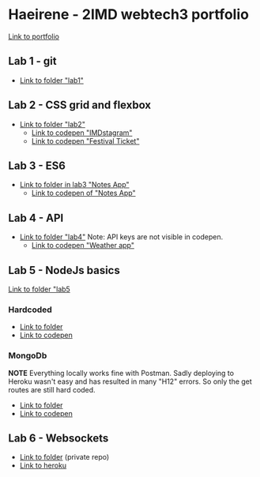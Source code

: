 # Haeirene - 2IMD webtech3 portfolio
[Link to portfolio](https://github.com/haeirene/2imd-webtech3-portfolio)
## Lab 1 - git
* [Link to folder "lab1"](https://github.com/haeirene/2imd-webtech3-portfolio/tree/master/lab1)
## Lab 2 - CSS grid and flexbox
* [Link to folder "lab2"](https://github.com/haeirene/2imd-webtech3-portfolio/tree/master/lab2)
    * [Link to codepen "IMDstagram"](https://codepen.io/haeirene/pen/vPeLWB)
    * [Link to codepen "Festival Ticket"](https://codepen.io/haeirene/pen/MxEKvO)
## Lab 3 - ES6
* [Link to folder in lab3 "Notes App"](https://github.com/haeirene/2imd-webtech3-portfolio/tree/master/lab3/notes_app)
    * [Link to codepen of "Notes App"](https://codepen.io/haeirene/pen/moMVXP)
## Lab 4 - API
* [Link to folder "lab4"](https://github.com/haeirene/2imd-webtech3-portfolio/tree/master/lab4)
Note: API keys are not visible in codepen.
    * [Link to codepen "Weather app"](https://codepen.io/haeirene/pen/ywEvRO)
## Lab 5 - NodeJs basics
[Link to folder "lab5](https://github.com/haeirene/2imd-webtech3-portfolio/tree/master/lab5)

### Hardcoded
* [Link to folder](https://github.com/haeirene/2imd-webtech3-portfolio/tree/api_hardcoded)
* [Link to codepen](https://codepen.io/haeirene/pen/oONWRz)

### MongoDb
**NOTE** Everything locally works fine with Postman. Sadly deploying to Heroku wasn't easy and has resulted in many "H12" errors. So only the get routes are still hard coded.

* [Link to folder](https://github.com/haeirene/2imd-webtech3-portfolio/tree/api_db)
* [Link to codepen](https://codepen.io/haeirene/pen/xeKabW)

## Lab 6 - Websockets
* [Link to folder](https://github.com/haeirene/2imd-webtech3-portfolio/tree/lab6) (private repo)
* [Link to heroku](https://pink-w3-lab06.herokuapp.com/)
